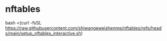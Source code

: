 # nftables 

bash <(curl -fsSL https://raw.githubusercontent.com/shiwangeweishenme/nftables/refs/heads/main/setup_nftables_interactive.sh)
